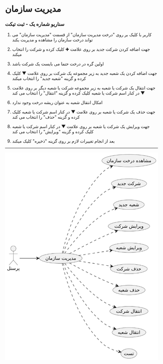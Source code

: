 # مدیریت سازمان

### سناریو شماره یک - ثبت تیکت

1. کاربر با کلیک بر روی "درخت مدیریت سازمان" از قسمت "مدیریت سازمان" می تواند درخت سازمان را مشاهده و مدیریت بکند

2. جهت اضافه کردن شرکت جدید بر روی علامت ✚ کلیک کرده و شرکت را انتخاب میکند

3. اولین گره در درخت حتما می بایست یک شرکت باشد

4. جهت اضافه کردن یک شعبه جدید به زیر مجموعه یک شرکت بر روی علامت ▼ کلیک کرده و گزینه "شعبه جدید" را انتخاب میکند

5. جهت انتقال یک شرکت یا شعبه به زیر مجموعه شرکت یا شعبه دیگر بر روی علامت ▼ در کنار اسم شرکت یا شعبه کلیک کرده و گزینه "انتقال" را انتخاب می کند

6. امکال انتقال شعبه به عنوان ریشه درخت وجود ندارد

7. جهت حذف یک شرکت یا شعبه بر روی علامت ▼ در کنار اسم شرکت یا شعبه کلیک کرده و گزینه "حذف" را انتخاب می کند

8. جهت ویرایش یک شرکت یا شعبه بر روی علامت ▼ در کنار اسم شرکت یا شعبه کلیک کرده و گزینه "ویرایش" را انتخاب می کند

9. بعد از انجام تغییرات لازم بر روی گزینه "ذخیره" کلیک میکند


---

![مدیریت سازمان](diagrams/Organization.svg)

